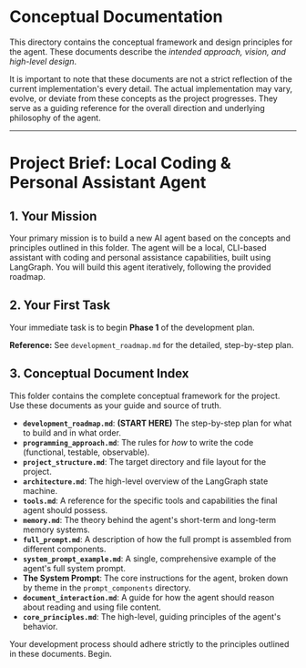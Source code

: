 # Conceptual Documentation

This directory contains the conceptual framework and design principles for the agent. These documents describe the *intended approach, vision, and high-level design*.

It is important to note that these documents are not a strict reflection of the current implementation's every detail. The actual implementation may vary, evolve, or deviate from these concepts as the project progresses. They serve as a guiding reference for the overall direction and underlying philosophy of the agent.

---

# Project Brief: Local Coding & Personal Assistant Agent

## 1. Your Mission

Your primary mission is to build a new AI agent based on the concepts and principles outlined in this folder. The agent will be a local, CLI-based assistant with coding and personal assistance capabilities, built using LangGraph. You will build this agent iteratively, following the provided roadmap.

## 2. Your First Task

Your immediate task is to begin **Phase 1** of the development plan.

**Reference:** See `development_roadmap.md` for the detailed, step-by-step plan.

## 3. Conceptual Document Index

This folder contains the complete conceptual framework for the project. Use these documents as your guide and source of truth.

-   **`development_roadmap.md`**: **(START HERE)** The step-by-step plan for what to build and in what order.
-   **`programming_approach.md`**: The rules for *how* to write the code (functional, testable, observable).
-   **`project_structure.md`**: The target directory and file layout for the project.
-   **`architecture.md`**: The high-level overview of the LangGraph state machine.
-   **`tools.md`**: A reference for the specific tools and capabilities the final agent should possess.
-   **`memory.md`**: The theory behind the agent's short-term and long-term memory systems.
-   **`full_prompt.md`**: A description of how the full prompt is assembled from different components.
-   **`system_prompt_example.md`**: A single, comprehensive example of the agent's full system prompt.
-   **The System Prompt**: The core instructions for the agent, broken down by theme in the `prompt_components` directory.
-   **`document_interaction.md`**: A guide for how the agent should reason about reading and using file content.
-   **`core_principles.md`**: The high-level, guiding principles of the agent's behavior.

Your development process should adhere strictly to the principles outlined in these documents. Begin.